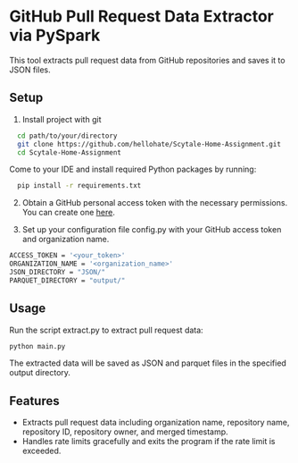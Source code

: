 
# GitHub Pull Request Data Extractor via PySpark

This tool extracts pull request data from GitHub repositories and saves it to JSON files.



## Setup

1. Install project with git

```bash
  cd path/to/your/directory
  git clone https://github.com/hellohate/Scytale-Home-Assignment.git
  cd Scytale-Home-Assignment
```
Come to your IDE and install required Python packages by running:
```bash
  pip install -r requirements.txt
```

2. Obtain a GitHub personal access token with the necessary permissions. You can create one [here](/https://github.com/settings/tokens).

3. Set up your configuration file config.py with your GitHub access token and organization name.
```bash
ACCESS_TOKEN = '<your_token>'
ORGANIZATION_NAME = '<organization_name>'
JSON_DIRECTORY = "JSON/"
PARQUET_DIRECTORY = "output/"

```
## Usage

Run the script extract.py to extract pull request data:

```bash
python main.py

```

The extracted data will be saved as JSON and parquet files in the specified output directory.


## Features

- Extracts pull request data including organization name, repository name, repository ID, repository owner, and merged timestamp.
- Handles rate limits gracefully and exits the program if the rate limit is exceeded.


